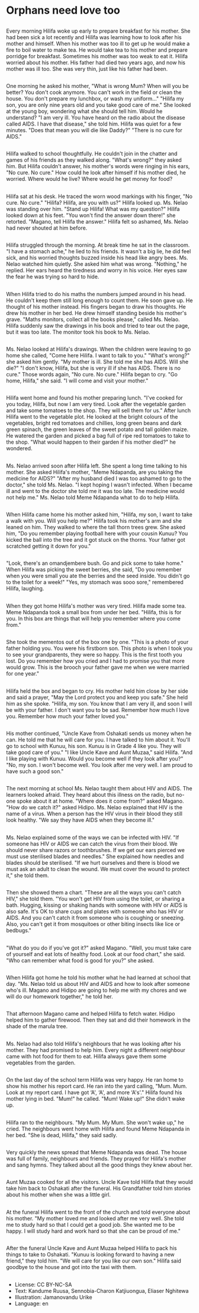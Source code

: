 # Orphans need love too

##
Every morning Hilifa woke up early to prepare breakfast for his mother. She had been sick a lot recently and Hilifa was learning how to look after his mother and himself. When his mother was too ill to get up he would make a fire to boil water to make tea. He would take tea to his mother and prepare porridge for breakfast. Sometimes his mother was too weak to eat it. Hilifa worried about his mother. His father had died two years ago, and now his mother was ill too. She was very thin, just like his father had been.

##
One morning he asked his mother, "What is wrong Mum? When will you be better? You don't cook anymore. You can't work in the field or clean the house. You don't prepare my lunchbox, or wash my uniform..." "Hilifa my son, you are only nine years old and you take good care of me." She looked at the young boy, wondering what she should tell him. Would he understand? "I am very ill. You have heard on the radio about the disease called AIDS. I have that disease," she told him. Hilifa was quiet for a few minutes. "Does that mean you will die like Daddy?" "There is no cure for AIDS."

##
Hilifa walked to school thoughtfully. He couldn't join in the chatter and games of his friends as they walked along. "What's wrong?" they asked him. But Hilifa couldn't answer, his mother's words were ringing in his ears, "No cure. No cure." How could he look after himself if his mother died, he worried. Where would he live? Where would he get money for food?

##
Hilifa sat at his desk. He traced the worn wood markings with his finger, "No cure. No cure." "Hilifa? Hilifa, are you with us?" Hilifa looked up. Ms. Nelao was standing over him. "Stand up Hilifa! What was my question?" Hilifa looked down at his feet. "You won't find the answer down there!" she retorted. "Magano, tell Hilifa the answer." Hilifa felt so ashamed, Ms. Nelao had never shouted at him before.

##
Hilifa struggled through the morning. At break time he sat in the classroom. "I have a stomach ache," he lied to his friends. It wasn't a big lie, he did feel sick, and his worried thoughts buzzed inside his head like angry bees. Ms. Nelao watched him quietly. She asked him what was wrong. "Nothing," he replied. Her ears heard the tiredness and worry in his voice. Her eyes saw the fear he was trying so hard to hide.

##
When Hilifa tried to do his maths the numbers jumped around in his head. He couldn't keep them still long enough to count them. He soon gave up. He thought of his mother instead. His fingers began to draw his thoughts. He drew his mother in her bed. He drew himself standing beside his mother's grave. "Maths monitors, collect all the books please," called Ms. Nelao. Hilifa suddenly saw the drawings in his book and tried to tear out the page, but it was too late. The monitor took his book to Ms. Nelao.

##
Ms. Nelao looked at Hilifa's drawings. When the children were leaving to go home she called, "Come here Hilifa. I want to talk to you." "What's wrong?" she asked him gently. "My mother is ill. She told me she has AIDS. Will she die?" "I don't know, Hilifa, but she is very ill if she has AIDS. There is no cure." Those words again, "No cure. No cure." Hilifa began to cry. "Go home, Hilifa," she said. "I will come and visit your mother."

##
Hilifa went home and found his mother preparing lunch. "I've cooked for you today, Hilifa, but now I am very tired. Look after the vegetable garden and take some tomatoes to the shop. They will sell them for us." After lunch Hilifa went to the vegetable plot. He looked at the bright colours of the vegetables, bright red tomatoes and chillies, long green beans and dark green spinach, the green leaves of the sweet potato and tall golden maize. He watered the garden and picked a bag full of ripe red tomatoes to take to the shop. "What would happen to their garden if his mother died?" he wondered.

##
Ms. Nelao arrived soon after Hilifa left. She spent a long time talking to his mother. She asked Hilifa's mother, "Meme Ndapanda, are you taking the medicine for AIDS?" "After my husband died I was too ashamed to go to the doctor," she told Ms. Nelao. "I kept hoping I wasn't infected. When I became ill and went to the doctor she told me it was too late. The medicine would not help me." Ms. Nelao told Meme Ndapanda what to do to help Hilifa.

##
When Hilifa came home his mother asked him, "Hilifa, my son, I want to take a walk with you. Will you help me?" Hilifa took his mother's arm and she leaned on him. They walked to where the tall thorn trees grew. She asked him, "Do you remember playing football here with your cousin Kunuu? You kicked the ball into the tree and it got stuck on the thorns. Your father got scratched getting it down for you."

##
"Look, there's an omandjembere bush. Go and pick some to take home." When Hilifa was picking the sweet berries, she said, "Do you remember when you were small you ate the berries and the seed inside. You didn't go to the toilet for a week!" "Yes, my stomach was sooo sore," remembered Hilifa, laughing.

##
When they got home Hilifa's mother was very tired. Hilifa made some tea. Meme Ndapanda took a small box from under her bed. "Hilifa, this is for you. In this box are things that will help you remember where you come from."

##
She took the mementos out of the box one by one. "This is a photo of your father holding you. You were his firstborn son. This photo is when I took you to see your grandparents, they were so happy. This is the first tooth you lost. Do you remember how you cried and I had to promise you that more would grow. This is the brooch your father gave me when we were married for one year."

##
Hilifa held the box and began to cry. His mother held him close by her side and said a prayer, "May the Lord protect you and keep you safe." She held him as she spoke. "Hilifa, my son. You know that I am very ill, and soon I will be with your father. I don't want you to be sad. Remember how much I love you. Remember how much your father loved you."

##
His mother continued, "Uncle Kave from Oshakati sends us money when he can. He told me that he will care for you. I have talked to him about it. You'll go to school with Kunuu, his son. Kunuu is in Grade 4 like you. They will take good care of you." "I like Uncle Kave and Aunt Muzaa," said Hilifa. "And I like playing with Kunuu. Would you become well if they look after you?" "No, my son. I won't become well. You look after me very well. I am proud to have such a good son."

##
The next morning at school Ms. Nelao taught them about HIV and AIDS. The learners looked afraid. They heard about this illness on the radio, but no-one spoke about it at home. "Where does it come from?" asked Magano. "How do we catch it?" asked Hidipo. Ms. Nelao explained that HIV is the name of a virus. When a person has the HIV virus in their blood they still look healthy. "We say they have AIDS when they become ill."

##
Ms. Nelao explained some of the ways we can be infected with HIV. "If someone has HIV or AIDS we can catch the virus from their blood. We should never share razors or toothbrushes. If we get our ears pierced we must use sterilised blades and needles." She explained how needles and blades should be sterilised. "If we hurt ourselves and there is blood we must ask an adult to clean the wound. We must cover the wound to protect it," she told them.

##
Then she showed them a chart. "These are all the ways you can't catch HIV," she told them. "You won't get HIV from using the toilet, or sharing a bath. Hugging, kissing or shaking hands with someone with HIV or AIDS is also safe. It's OK to share cups and plates with someone who has HIV or AIDS. And you can't catch it from someone who is coughing or sneezing. Also, you can't get it from mosquitoes or other biting insects like lice or bedbugs."

##
"What do you do if you've got it?" asked Magano. "Well, you must take care of yourself and eat lots of healthy food. Look at our food chart," she said. "Who can remember what food is good for you?" she asked.

##
When Hilifa got home he told his mother what he had learned at school that day. "Ms. Nelao told us about HIV and AIDS and how to look after someone who's ill. Magano and Hidipo are going to help me with my chores and we will do our homework together," he told her.

##
That afternoon Magano came and helped Hilifa to fetch water. Hidipo helped him to gather firewood. Then they sat and did their homework in the shade of the marula tree.

##
Ms. Nelao had also told Hilifa's neighbours that he was looking after his mother. They had promised to help him. Every night a different neighbour came with hot food for them to eat. Hilifa always gave them some vegetables from the garden.

##
On the last day of the school term Hilifa was very happy. He ran home to show his mother his report card. He ran into the yard calling, "Mum. Mum. Look at my report card. I have got ‘A', ‘A', and more ‘A's'." Hilifa found his mother lying in bed. "Mum!" he called. "Mum! Wake up!" She didn't wake up.

##
Hilifa ran to the neighbours. "My Mum. My Mum. She won't wake up," he cried. The neighbours went home with Hilifa and found Meme Ndapanda in her bed. "She is dead, Hilifa," they said sadly.

##
Very quickly the news spread that Meme Ndapanda was dead. The house was full of family, neighbours and friends. They prayed for Hilifa's mother and sang hymns. They talked about all the good things they knew about her.

##
Aunt Muzaa cooked for all the visitors. Uncle Kave told Hilifa that they would take him back to Oshakati after the funeral. His Grandfather told him stories about his mother when she was a little girl.

##
At the funeral Hilifa went to the front of the church and told everyone about his mother. "My mother loved me and looked after me very well. She told me to study hard so that I could get a good job. She wanted me to be happy. I will study hard and work hard so that she can be proud of me."

##
After the funeral Uncle Kave and Aunt Muzaa helped Hilifa to pack his things to take to Oshakati. "Kunuu is looking forward to having a new friend," they told him. "We will care for you like our own son." Hilifa said goodbye to the house and got into the taxi with them.

##
* License: CC BY-NC-SA
* Text: Kandume Ruusa, Sennobia-Charon Katjiuongua, Eliaser Nghitewa
* Illustration: Jamanovandu Urike
* Language: en
